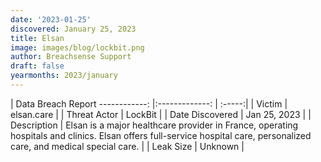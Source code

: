 ```yaml
---
date: '2023-01-25'
discovered: January 25, 2023
title: Elsan
image: images/blog/lockbit.png
author: Breachsense Support
draft: false
yearmonths: 2023/january
---
```



| Data Breach Report
------------:     |:-------------:    | :-----:|
| Victim      | elsan.care      | 
| Threat Actor      | LockBit      | 
| Date Discovered      | Jan 25, 2023      | 
| Description      | Elsan is a major healthcare provider in France, operating hospitals and clinics. Elsan offers full-service hospital care, personalized care, and medical special care.      | 
| Leak Size      | Unknown      | 

